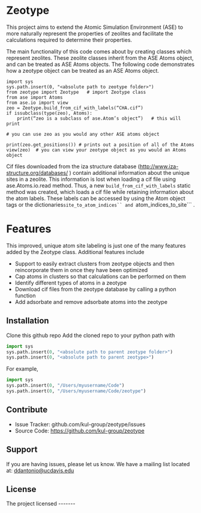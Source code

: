 Zeotype
========

This project aims to extend the Atomic Simulation Environment (ASE) to more naturally represent the properties of zeolites and facilitate the calculations required to determine their properties. 

The main functionality of this code comes about by creating classes which represent zeolites. These zeolite classes inherit from the ASE Atoms object, and can be treated as ASE Atoms objects. The following code demonstrates how a zeotype object can be treated as an ASE Atoms object. 
```
import sys
sys.path.insert(0, "<absolute path to zeotype folder>")
from zeotype import Zeotype   # import Zeotype class  
from ase import Atoms 
from ase.io import view 
zeo = Zeotype.build_from_cif_with_labels(“CHA.cif”)
if issubclass(type(zeo), Atoms):
    print(“zeo is a subclass of ase.Atom’s object”)   # this will print

# you can use zeo as you would any other ASE atoms object 

print(zeo.get_positions()) # prints out a position of all of the Atoms 
view(zeo)  # you can view your zeotype object as you would an Atoms object 
```

Cif files downloaded from the iza structure database (http://www.iza-structure.org/databases/ ) contain additional 
information about the unique sites in a zeolite. This information is lost when loading a cif file using
ase.Atoms.io.read method. Thus, a new ```build_from_cif_with_labels``` static method was created, which loads a cif 
file while retaining information about the atom labels. These labels can be accessed by using the Atom object tags or 
the dictionaries```site_to_atom_indices`` and ```atom_indices_to_site``` . 

Features 
=======
This improved, unique atom site labeling is just one of the many features added by the Zeotype class. Additional features include

-	Support to easily extract clusters from zeotype objects and then reincorporate them in once they have been optimized 
-	Cap atoms in clusters so that calculations can be performed on them 
-	Identify different types of atoms in a zeotype 
-	Download cif files from the zeotype database by calling a python function 
-	Add adsorbate and remove adsorbate atoms into the zeotype 


Installation
------------
Clone this github repo
Add the cloned repo to your python path with 
```python
import sys
sys.path.insert(0, "<absolute path to parent zeotype folder>")
sys.path.insert(0, "<absolute path to parent zeotype>")
```

For example,
```python
import sys
sys.path.insert(0, "/Users/myusername/Code")
sys.path.insert(0, "/Users/myusername/Code/zeotype")
```


Contribute
----------

- Issue Tracker: github.com/kul-group/zeotype/issues
- Source Code: https://github.com/kul-group/zeotype

Support
-------

If you are having issues, please let us know.
We have a mailing list located at: ddantonio@ucdavis.edu

License
-------

The project licensed -------

